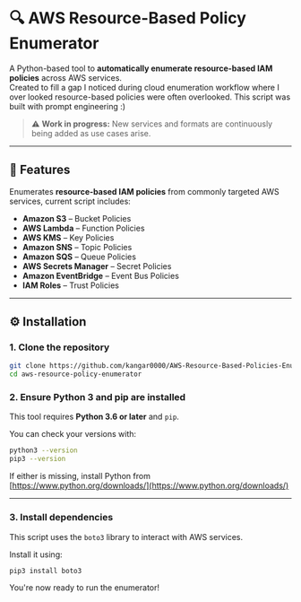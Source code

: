 # 🔍 AWS Resource-Based Policy Enumerator

A Python-based tool to **automatically enumerate resource-based IAM policies** across AWS services.  
Created to fill a gap I noticed during cloud enumeration workflow where I over looked resource-based policies were often overlooked.
This script was built with prompt engineering :)

> ⚠️ **Work in progress:** New services and formats are continuously being added as use cases arise.

---

## 🚀 Features

Enumerates **resource-based IAM policies** from commonly targeted AWS services, current script includes:

- **Amazon S3** – Bucket Policies  
- **AWS Lambda** – Function Policies  
- **AWS KMS** – Key Policies  
- **Amazon SNS** – Topic Policies  
- **Amazon SQS** – Queue Policies  
- **AWS Secrets Manager** – Secret Policies  
- **Amazon EventBridge** – Event Bus Policies  
- **IAM Roles** – Trust Policies

---

## ⚙️ Installation

### 1. Clone the repository

```bash
git clone https://github.com/kangar0000/AWS-Resource-Based-Policies-Enumerator.git
cd aws-resource-policy-enumerator
```

### 2. Ensure Python 3 and pip are installed

This tool requires **Python 3.6 or later** and `pip`.

You can check your versions with:

```bash
python3 --version
pip3 --version
```

If either is missing, install Python from [https://www.python.org/downloads/](https://www.python.org/downloads/)

---

### 3. Install dependencies

This script uses the `boto3` library to interact with AWS services.

Install it using:

```bash
pip3 install boto3
```

You're now ready to run the enumerator!
